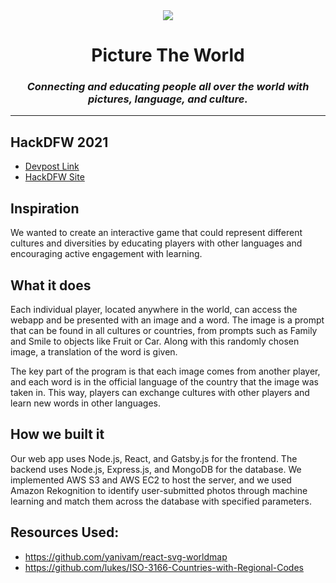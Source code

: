 <div align="center">
  <img src="https://media.discordapp.net/attachments/893537600672006144/894045972403986432/squarelogosmall.png" />
  <h1>Picture The World</h1>
  <h3><em>Connecting and educating people all over the world with pictures, language, and culture.</em></h3>
</div>

---

## HackDFW 2021
* [Devpost Link](https://devpost.com/software/picture-the-world)
* [HackDFW Site](https://hackdfw.com/)

## Inspiration
We wanted to create an interactive game that could represent different cultures and diversities by educating players with other languages and encouraging active engagement with learning.

## What it does
Each individual player, located anywhere in the world, can access the webapp and be presented with an image and a word. The image is a prompt that can be found in all cultures or countries, from prompts such as Family and Smile to objects like Fruit or Car. Along with this randomly chosen image, a translation of the word is given.

The key part of the program is that each image comes from another player, and each word is in the official language of the country that the image was taken in. This way, players can exchange cultures with other players and learn new words in other languages.

## How we built it
Our web app uses Node.js, React, and Gatsby.js for the frontend.
The backend uses Node.js, Express.js, and MongoDB for the database.
We implemented AWS S3 and AWS EC2 to host the server, and we used Amazon Rekognition to identify user-submitted photos through machine learning and match them across the database with specified parameters.

## Resources Used:
* https://github.com/yanivam/react-svg-worldmap
* https://github.com/lukes/ISO-3166-Countries-with-Regional-Codes

